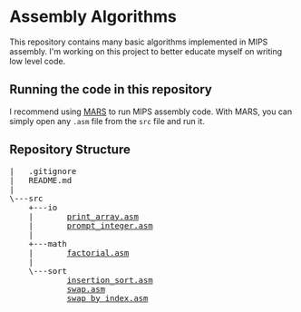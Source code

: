 # Assembly Algorithms

This repository contains many basic algorithms implemented in MIPS assembly.
I'm working on this project to better educate myself on writing low level code.

## Running the code in this repository

I recommend using [MARS](http://courses.missouristate.edu/kenvollmar/mars/)
to run MIPS assembly code. With MARS, you can simply open any `.asm` file
from the `src` file and run it.

## Repository Structure
<pre>
|   .gitignore
|   README.md
|
\---src
    +---io
    |       <a href="src/io/print_array.asm">print_array.asm</a>
    |       <a href="src/io/prompt_integer.asm">prompt_integer.asm</a>
    |       
    +---math
    |       <a href="src/math/factorial.asm">factorial.asm</a>
    |
    \---sort
            <a href="src/sort/insertion_sort.asm">insertion_sort.asm</a>
			<a href="src/sort/swap.asm">swap.asm</a>
			<a href="src/sort/swap_by_index.asm">swap_by_index.asm</a>
</pre>
